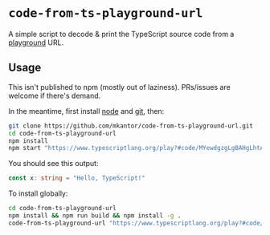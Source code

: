 # `code-from-ts-playground-url`

A simple script to decode & print the TypeScript source code from a
[playground](https://www.typescriptlang.org/play) URL.

## Usage

This isn't published to npm (mostly out of laziness). PRs/issues are welcome if
there's demand.

In the meantime, first install [node](https://nodejs.org/en/download/) and
[git](https://git-scm.com/book/en/v2/Getting-Started-Installing-Git), then:

```sh
git clone https://github.com/mkantor/code-from-ts-playground-url.git
cd code-from-ts-playground-url
npm install
npm start "https://www.typescriptlang.org/play?#code/MYewdgzgLgBAHgLhtATgSzAcxgXhgIgAkBTAG1JABoYAVATwAdiBlYdBqAQnyA"
```

You should see this output:
```ts
const x: string = "Hello, TypeScript!"
```

To install globally:
```sh
cd code-from-ts-playground-url
npm install && npm run build && npm install -g .
code-from-ts-playground-url "https://www.typescriptlang.org/play?#code/O4SwdgJg9sB0A2UDGBDALiKZYAsBOApgGYAEAvCQEQ5poAOAzgFwD0LAnlAK5pewBGBFhACKwACzAAnAHUA5gA0kIykA"
```
